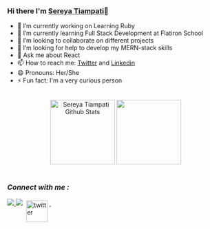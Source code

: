 ### Hi there I'm [Sereya Tiampati](https://www.linkedin.com/in/sereyatiampati)👋

- 🔭 I’m currently working on Learning Ruby
- 🌱 I’m currently learning Full Stack Development at Flatiron School
- 👯 I’m looking to collaborate on different projects 
- 🤔 I’m looking for help to develop my MERN-stack skills
- 💬 Ask me about React
- 📫 How to reach me: [Twitter](https://twitter.com/emily_tiampati) and [Linkedin](https://www.linkedin.com/in/sereyatiampati)
- 😄 Pronouns: Her/She
- ⚡ Fun fact: I'm a very curious person

 <br />
<div align="center"> 
 <img height="150em" alt = "Sereya Tiampati Github Stats" src="https://github-readme-stats.vercel.app/api?username=sereyatiampati&show_icons=true&theme=algolia&include_all_commits=true&count_private=true"/>
  <img height="150em" src="https://github-readme-stats.vercel.app/api/top-langs/?username=ghosharnab00&layout=compact&langs_count=7&theme=algolia"/>
</div>
 
<br />

### ***Connect with me :***

<a href="https://www.linkedin.com/in/sereyatiampati">
<img src="https://img.shields.io/badge/linkedin%20-%230077B5.svg?&style=for-the-badge&logo=linkedin&logoColor=white"/>
</a>
<a href="mailto:emilytiampati@gmail.com"><img src="https://img.shields.io/badge/-Gmail-%23333?style=for-the-badge&logo=gmail&logoColor=white" target="_blank"></a>
<a href="[https://twitter.com/arnabghosh_co](https://twitter.com/emily_tiampati))">
  <img src="https://logos-world.net/wp-content/uploads/2020/04/Twitter-Logo.png" alt="twitter" style="vertical-align:top; margin:4px; width:50px">
</a>&nbsp;&nbsp;&nbsp; 

 <br />


